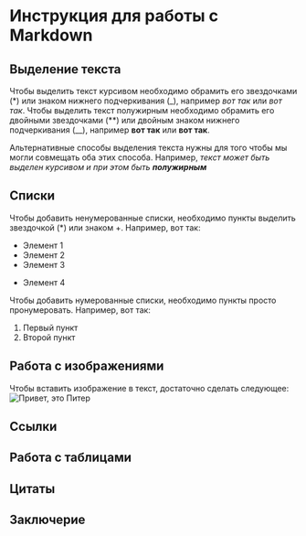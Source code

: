 # Инструкция для работы с Markdown

## Выделение текста

Чтобы выделить текст курсивом необходимо 
обрамить его звездочками (*) или знаком нижнего подчеркивания (_), например *вот так* или _вот так_.
Чтобы выделить текст полужирным необходимо 
обрамить его двойными звездочками (**) или двойным знаком нижнего подчеркивания (__), например **вот так** или __вот так__.

Альтернативные способы выделения текста нужны для того чтобы мы могли совмещать оба этих способа. Например, _текст может быть выделен курсивом и при этом быть **полужирным**_

## Списки

Чтобы добавить ненумерованные списки, необходимо пункты выделить звездочкой (*) или знаком +. Например, вот так:
* Элемент 1
* Элемент 2
* Элемент 3
+ Элемент 4

Чтобы добавить нумерованные списки, необходимо пункты просто пронумеровать. Например, вот так:
1. Первый пункт
2. Второй пункт


## Работа с изображениями

Чтобы вставить изображение в текст, достаточно сделать следующее:
![Привет, это Питер](20220513_181121.jpg)
## Ссылки

## Работа с таблицами

## Цитаты 

## Заключерие

